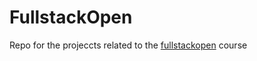 # FullstackOpen
Repo for the projeccts related to the [fullstackopen](https://fullstackopen.com/en/) course

